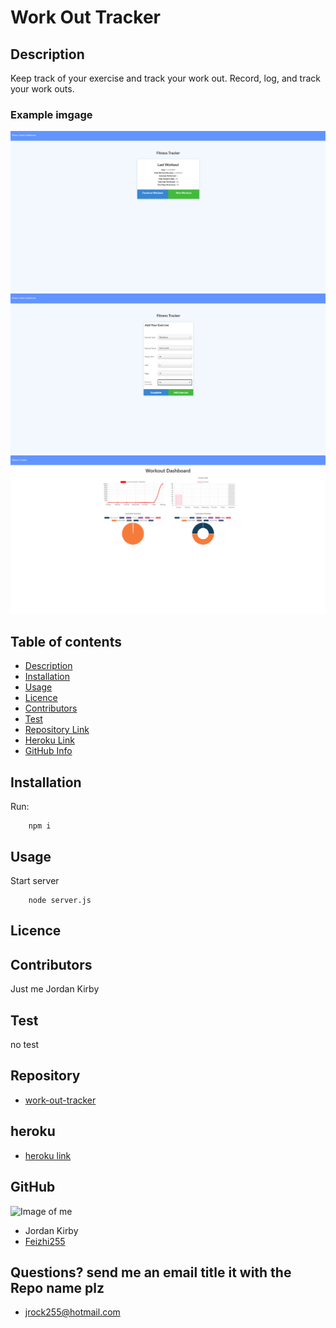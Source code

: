 # **Work Out Tracker**

## Description 
Keep track of your exercise and track your work out. Record, log, and track your work outs.

### Example imgage

![landing page](./public/images/home.png)
![stats](./public/images/exercise.png)
![exersize](./public/images/stats.png)


## Table of contents
- [Description](#Description)
- [Installation](#Installation)
- [Usage](#Usage)
- [Licence](#Licence)
- [Contributors](#Contributors)
- [Test](#Test)
- [Repository Link](#Repository)
- [Heroku Link](#heroku)
- [GitHub Info](#GitHub) 
## Installation
  Run:

        npm i
        
## Usage
Start server

        node server.js

## Licence

## Contributors
Just me Jordan Kirby

## Test
no test

## Repository
- [work-out-tracker](https://github.com/Feizhi255/work-out-tracker)

## heroku
- [heroku link](https://murmuring-ravine-08994.herokuapp.com/)
## GitHub
![Image of me](https://avatars2.githubusercontent.com/u/64999600?v=4)
- Jordan Kirby
- [Feizhi255](https://github.com/Feizhi255)
## Questions? send me an email title it with the Repo name plz
- <jrock255@hotmail.com>
